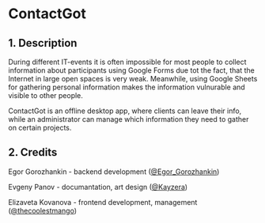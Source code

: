 # ContactGot

## 1. Description
During different IT-events it is often impossible for most people to collect information about participants using Google Forms due tot the fact, that the Internet in large open spaces is very weak. Meanwhile, using Google Sheets for gathering personal information makes the information vulnurable and visible to other people.

ContactGot is an offline desktop app, where clients can leave their info, while an administrator can manage which information they need to gather on certain projects.

## 2. Credits
Egor Gorozhankin - backend development ([@Egor_Gorozhankin](https://t.me/Egor_Gorozhankin))

Evgeny Panov - documantation, art design ([@Kayzera](https://t.me/Kayzera))

Elizaveta Kovanova - frontend development, management ([@thecoolestmango](https://t.me/thecoolestmango))
